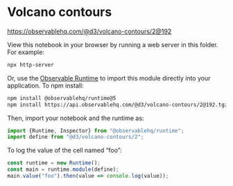 # Volcano contours

https://observablehq.com/@d3/volcano-contours/2@192

View this notebook in your browser by running a web server in this folder. For
example:

~~~sh
npx http-server
~~~

Or, use the [Observable Runtime](https://github.com/observablehq/runtime) to
import this module directly into your application. To npm install:

~~~sh
npm install @observablehq/runtime@5
npm install https://api.observablehq.com/@d3/volcano-contours/2@192.tgz?v=3
~~~

Then, import your notebook and the runtime as:

~~~js
import {Runtime, Inspector} from "@observablehq/runtime";
import define from "@d3/volcano-contours/2";
~~~

To log the value of the cell named “foo”:

~~~js
const runtime = new Runtime();
const main = runtime.module(define);
main.value("foo").then(value => console.log(value));
~~~
